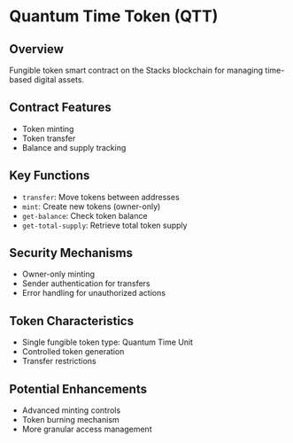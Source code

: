 # Quantum Time Token (QTT)

## Overview
Fungible token smart contract on the Stacks blockchain for managing time-based digital assets.

## Contract Features
- Token minting
- Token transfer
- Balance and supply tracking

## Key Functions
- `transfer`: Move tokens between addresses
- `mint`: Create new tokens (owner-only)
- `get-balance`: Check token balance
- `get-total-supply`: Retrieve total token supply

## Security Mechanisms
- Owner-only minting
- Sender authentication for transfers
- Error handling for unauthorized actions

## Token Characteristics
- Single fungible token type: Quantum Time Unit
- Controlled token generation
- Transfer restrictions

## Potential Enhancements
- Advanced minting controls
- Token burning mechanism
- More granular access management
